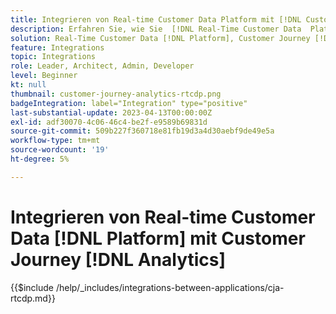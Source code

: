 ```yaml
---
title: Integrieren von Real-time Customer Data Platform mit [!DNL Customer Journey Analytics]
description: Erfahren Sie, wie Sie  [!DNL Real-Time Customer Data  Platform]  mit  [!DNL Customer Journey Analytics].
solution: Real-Time Customer Data [!DNL Platform], Customer Journey [!DNL Analytics]
feature: Integrations
topic: Integrations
role: Leader, Architect, Admin, Developer
level: Beginner
kt: null
thumbnail: customer-journey-analytics-rtcdp.png
badgeIntegration: label="Integration" type="positive"
last-substantial-update: 2023-04-13T00:00:00Z
exl-id: adf30070-4c06-46c4-be2f-e9589b69831d
source-git-commit: 509b227f360718e81fb19d3a4d30aebf9de49e5a
workflow-type: tm+mt
source-wordcount: '19'
ht-degree: 5%

---
```


# Integrieren von Real-time Customer Data [!DNL Platform] mit Customer Journey [!DNL Analytics]

{{$include /help/_includes/integrations-between-applications/cja-rtcdp.md}}
